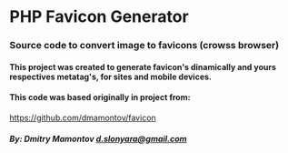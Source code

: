 PHP Favicon Generator
=====================

### Source code to convert image to favicons (crowss browser)

#### This project was created to generate favicon's dinamically and yours respectives metatag's, for sites and mobile devices. 

#### This code was based originally in project from: 
https://github.com/dmamontov/favicon
##### By: Dmitry Mamontov <d.slonyara@gmail.com>
 